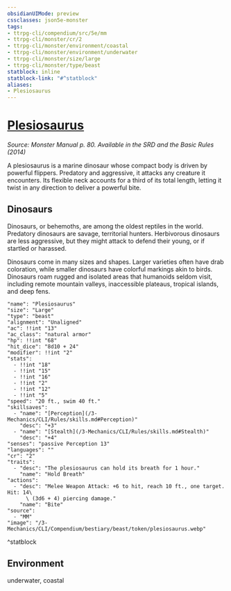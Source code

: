 ```yaml
---
obsidianUIMode: preview
cssclasses: json5e-monster
tags:
- ttrpg-cli/compendium/src/5e/mm
- ttrpg-cli/monster/cr/2
- ttrpg-cli/monster/environment/coastal
- ttrpg-cli/monster/environment/underwater
- ttrpg-cli/monster/size/large
- ttrpg-cli/monster/type/beast
statblock: inline
statblock-link: "#^statblock"
aliases:
- Plesiosaurus
---
```

# [Plesiosaurus](3-Mechanics\CLI\Compendium\bestiary\beast/plesiosaurus.md)
*Source: Monster Manual p. 80. Available in the <span title='Systems Reference Document (5.1)'>SRD</span> and the Basic Rules (2014)*  

A plesiosaurus is a marine dinosaur whose compact body is driven by powerful flippers. Predatory and aggressive, it attacks any creature it encounters. Its flexible neck accounts for a third of its total length, letting it twist in any direction to deliver a powerful bite.

## Dinosaurs

Dinosaurs, or behemoths, are among the oldest reptiles in the world. Predatory dinosaurs are savage, territorial hunters. Herbivorous dinosaurs are less aggressive, but they might attack to defend their young, or if startled or harassed.

Dinosaurs come in many sizes and shapes. Larger varieties often have drab coloration, while smaller dinosaurs have colorful markings akin to birds. Dinosaurs roam rugged and isolated areas that humanoids seldom visit, including remote mountain valleys, inaccessible plateaus, tropical islands, and deep fens.

```statblock
"name": "Plesiosaurus"
"size": "Large"
"type": "beast"
"alignment": "Unaligned"
"ac": !!int "13"
"ac_class": "natural armor"
"hp": !!int "68"
"hit_dice": "8d10 + 24"
"modifier": !!int "2"
"stats":
  - !!int "18"
  - !!int "15"
  - !!int "16"
  - !!int "2"
  - !!int "12"
  - !!int "5"
"speed": "20 ft., swim 40 ft."
"skillsaves":
  - "name": "[Perception](/3-Mechanics/CLI/Rules/skills.md#Perception)"
    "desc": "+3"
  - "name": "[Stealth](/3-Mechanics/CLI/Rules/skills.md#Stealth)"
    "desc": "+4"
"senses": "passive Perception 13"
"languages": ""
"cr": "2"
"traits":
  - "desc": "The plesiosaurus can hold its breath for 1 hour."
    "name": "Hold Breath"
"actions":
  - "desc": "Melee Weapon Attack: +6 to hit, reach 10 ft., one target. Hit: 14\
      \ (3d6 + 4) piercing damage."
    "name": "Bite"
"source":
  - "MM"
"image": "/3-Mechanics/CLI/Compendium/bestiary/beast/token/plesiosaurus.webp"
```
^statblock

## Environment

underwater, coastal